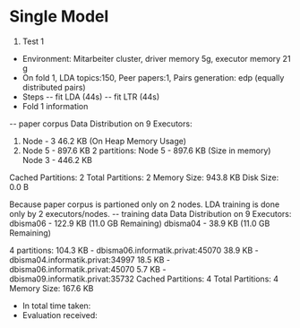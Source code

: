 # Single Model

1. Test 1
- Environment: Mitarbeiter cluster, driver memory 5g, executor memory 21 g
- On fold 1, LDA topics:150, Peer papers:1, Pairs generation: edp (equally distributed pairs)
- Steps
-- fit LDA (44s)
-- fit LTR (44s)
- Fold 1 information

-- paper corpus 
Data Distribution on 9 Executors:
1) Node - 3 46.2 KB (On Heap Memory Usage)
2) Node 5 - 897.6 KB
2 partitions:
Node 5 - 897.6 KB (Size in memory)
Node 3 - 446.2 KB

Cached Partitions: 2
Total Partitions: 2
Memory Size: 943.8 KB
Disk Size: 0.0 B 

Because paper corpus is partioned only on 2 nodes. LDA training is done only by 2 executors/nodes.
-- training data
Data Distribution on 9 Executors:
dbisma06 - 122.9 KB (11.0 GB Remaining) 
dbisma04 - 38.9 KB (11.0 GB Remaining) 

4 partitions:
104.3 KB - dbisma06.informatik.privat:45070
38.9 KB - dbisma04.informatik.privat:34997
18.5 KB - dbisma06.informatik.privat:45070
5.7 KB - dbisma09.informatik.privat:35732
Cached Partitions: 4
Total Partitions: 4
Memory Size: 167.6 KB 

- In total time taken: 
- Evaluation received:
